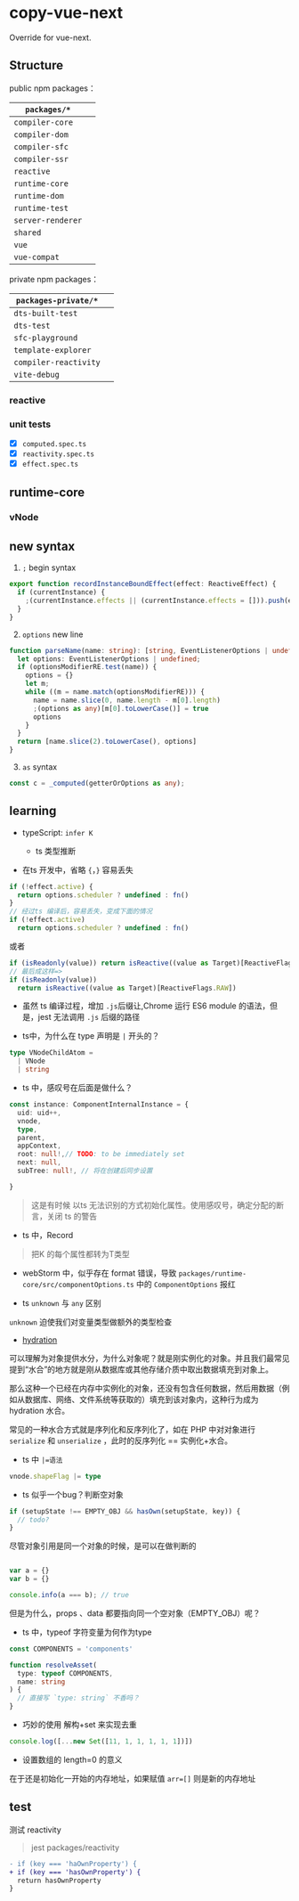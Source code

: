 # copy-vue-next

Override for vue-next.

## Structure

public npm packages：

| `packages/*`          | |
|-----------------------|-|
| `compiler-core`       | |
| `compiler-dom`        | |
| `compiler-sfc`        | |
| `compiler-ssr`        | |
| `reactive`          | |
| `runtime-core`        | |
| `runtime-dom`         | |
| `runtime-test`        | |
| `server-renderer`     | |
| `shared`              | |
| `vue`                 | |
| `vue-compat`          | |

private npm packages：

| `packages-private/*`  | |
|-----------------------|-|
| `dts-built-test`      | |
| `dts-test`            | |
| `sfc-playground`      | |
| `template-explorer`   | |
| `compiler-reactivity` | |
| `vite-debug`          | |

### reactive

### unit tests

- [x] `computed.spec.ts`
- [x] `reactivity.spec.ts`
- [x] `effect.spec.ts`

## runtime-core

### vNode

## new syntax

1. `;` begin syntax

```ts
export function recordInstanceBoundEffect(effect: ReactiveEffect) {
  if (currentInstance) {
    ;(currentInstance.effects || (currentInstance.effects = [])).push(effect)
  }
}
```

2. `options` new line

```ts
function parseName(name: string): [string, EventListenerOptions | undefined] {
  let options: EventListenerOptions | undefined;
  if (optionsModifierRE.test(name)) {
    options = {}
    let m;
    while ((m = name.match(optionsModifierRE))) {
      name = name.slice(0, name.length - m[0].length)
      ;(options as any)[m[0].toLowerCase()] = true
      options
    }
  }
  return [name.slice(2).toLowerCase(), options]
}
```

3. `as` syntax

```ts
const c = _computed(getterOrOptions as any); 
```

## learning

- typeScript: `infer K`
  - ts 类型推断

- 在ts 开发中，省略 `{`，`}` 容易丢失

```js
if (!effect.active) {
  return options.scheduler ? undefined : fn()
}
// 经过ts 编译后，容易丢失，变成下面的情况
if (!effect.active)
  return options.scheduler ? undefined : fn()

```

或者

```ts
if (isReadonly(value)) return isReactive((value as Target)[ReactiveFlags.RAW])
// 最后成这样=>
if (isReadonly(value))
  return isReactive((value as Target)[ReactiveFlags.RAW])
```

- 虽然 ts 编译过程，增加 `.js`后缀让,Chrome 运行 ES6 module 的语法，但是，jest 无法调用 `.js` 后缀的路径

- ts中，为什么在 type 声明是 `|` 开头的？

```ts
type VNodeChildAtom =
  | VNode
  | string
```

- ts 中，感叹号在后面是做什么？

```ts
const instance: ComponentInternalInstance = {
  uid: uid++,
  vnode,
  type,
  parent,
  appContext,
  root: null!,// TODO: to be immediately set
  next: null,
  subTree: null!, // 将在创建后同步设置

}
```

> 这是有时候 以ts 无法识别的方式初始化属性。使用感叹号，确定分配的断言，关闭 ts 的警告

- ts 中，Record

> 把K 的每个属性都转为T类型

- webStorm 中，似乎存在 format 错误，导致 `packages/runtime-core/src/componentOptions.ts` 中的 `ComponentOptions` 报红

- ts `unknown` 与 `any` 区别

`unknown` 迫使我们对变量类型做额外的类型检查

- [hydration](https://www.veitor.net/posts/what-is-meaning-of-hydration-in-programming/)

可以理解为对象提供水分，为什么对象呢？就是刚实例化的对象。并且我们最常见提到“水合”的地方就是刚从数据库或其他存储介质中取出数据填充到对象上。

那么这种一个已经在内存中实例化的对象，还没有包含任何数据，然后用数据（例如从数据库、网络、文件系统等获取的）填充到该对象内，这种行为成为
hydration 水合。

常见的一种水合方式就是序列化和反序列化了，如在 PHP 中对对象进行 `serialize` 和 `unserialize` ，此时的反序列化 == 实例化+水合。

- ts 中 `|=语法`

```ts
vnode.shapeFlag |= type
```

- ts 似乎一个bug？判断空对象

```ts
if (setupState !== EMPTY_OBJ && hasOwn(setupState, key)) {
  // todo? 
}
```

尽管对象引用是同一个对象的时候，是可以在做判断的

```ts

var a = {}
var b = {}

console.info(a === b); // true
```

但是为什么，props 、data 都要指向同一个空对象（EMPTY_OBJ）呢？

- ts 中，typeof 字符变量为何作为type

```ts
const COMPONENTS = 'components'

function resolveAsset(
  type: typeof COMPONENTS,
  name: string
) {
  // 直接写 `type: string` 不香吗？ 
}
```

- 巧妙的使用 解构+set 来实现去重

```ts
console.log([...new Set([11, 1, 1, 1, 1, 1])])
```

- 设置数组的 length=0 的意义

在于还是初始化一开始的内存地址，如果赋值 `arr=[]` 则是新的内存地址

## test

测试 reactivity

> jest packages/reactivity


```diff
- if (key === 'haOwnProperty') {
+ if (key === 'hasOwnProperty') {
  return hasOwnProperty
}

```